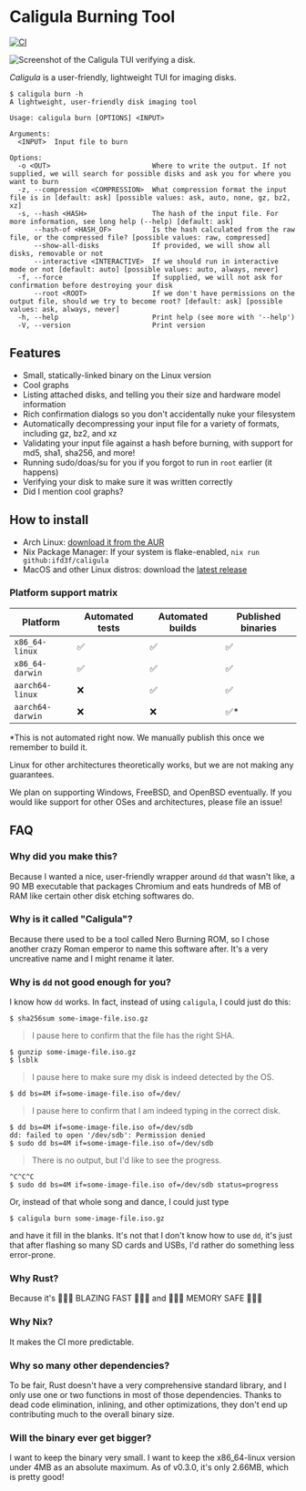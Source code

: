 # Caligula Burning Tool

[![CI](https://github.com/ifd3f/caligula/actions/workflows/ci.yml/badge.svg)](https://github.com/ifd3f/caligula/actions/workflows/ci.yml)

![Screenshot of the Caligula TUI verifying a disk.](./images/verifying.png)

_Caligula_ is a user-friendly, lightweight TUI for imaging disks.

```
$ caligula burn -h
A lightweight, user-friendly disk imaging tool

Usage: caligula burn [OPTIONS] <INPUT>

Arguments:
  <INPUT>  Input file to burn

Options:
  -o <OUT>                         Where to write the output. If not supplied, we will search for possible disks and ask you for where you want to burn
  -z, --compression <COMPRESSION>  What compression format the input file is in [default: ask] [possible values: ask, auto, none, gz, bz2, xz]
  -s, --hash <HASH>                The hash of the input file. For more information, see long help (--help) [default: ask]
      --hash-of <HASH_OF>          Is the hash calculated from the raw file, or the compressed file? [possible values: raw, compressed]
      --show-all-disks             If provided, we will show all disks, removable or not
      --interactive <INTERACTIVE>  If we should run in interactive mode or not [default: auto] [possible values: auto, always, never]
  -f, --force                      If supplied, we will not ask for confirmation before destroying your disk
      --root <ROOT>                If we don't have permissions on the output file, should we try to become root? [default: ask] [possible values: ask, always, never]
  -h, --help                       Print help (see more with '--help')
  -V, --version                    Print version
```

## Features

- Small, statically-linked binary on the Linux version
- Cool graphs
- Listing attached disks, and telling you their size and hardware model information
- Rich confirmation dialogs so you don't accidentally nuke your filesystem
- Automatically decompressing your input file for a variety of formats, including gz, bz2, and xz
- Validating your input file against a hash before burning, with support for md5, sha1, sha256, and more!
- Running sudo/doas/su for you if you forgot to run in `root` earlier (it happens)
- Verifying your disk to make sure it was written correctly
- Did I mention cool graphs?

## How to install

- Arch Linux: [download it from the AUR](https://aur.archlinux.org/packages/caligula-bin)
- Nix Package Manager: If your system is flake-enabled, `nix run github:ifd3f/caligula`
- MacOS and other Linux distros: download the [latest release](https://github.com/ifd3f/caligula/releases/latest)

### Platform support matrix

| Platform         | Automated tests | Automated builds | Published binaries |
|------------------|-----------------|------------------|--------------------|
| `x86_64-linux`   | ✅               | ✅                | ✅                  |
| `x86_64-darwin`  | ✅               | ✅                | ✅                  |
| `aarch64-linux`  | ❌               | ✅                | ✅                  |
| `aarch64-darwin` | ❌               | ❌                | ✅*                 |

*This is not automated right now. We manually publish this once we remember to build it.

Linux for other architectures theoretically works, but we are not making any guarantees.

We plan on supporting Windows, FreeBSD, and OpenBSD eventually. If you would like support for other OSes and architectures, please file an issue!

## FAQ

### Why did you make this?

Because I wanted a nice, user-friendly wrapper around `dd` that wasn't like, a 90 MB executable that packages Chromium and eats hundreds of MB of RAM like certain other disk etching softwares do.

### Why is it called "Caligula"?

Because there used to be a tool called Nero Burning ROM, so I chose another crazy Roman emperor to name this software after. It's a very uncreative name and I might rename it later.

### Why is `dd` not good enough for you?

I know how `dd` works. In fact, instead of using `caligula`, I could just do this:

```
$ sha256sum some-image-file.iso.gz
```
> I pause here to confirm that the file has the right SHA.
```
$ gunzip some-image-file.iso.gz
$ lsblk
```
> I pause here to make sure my disk is indeed detected by the OS.
```
$ dd bs=4M if=some-image-file.iso of=/dev/
```
> I pause here to confirm that I am indeed typing in the correct disk.
```
$ dd bs=4M if=some-image-file.iso of=/dev/sdb
dd: failed to open '/dev/sdb': Permission denied
$ sudo dd bs=4M if=some-image-file.iso of=/dev/sdb
```
> There is no output, but I'd like to see the progress.
```
^C^C^C
$ sudo dd bs=4M if=some-image-file.iso of=/dev/sdb status=progress
```

Or, instead of that whole song and dance, I could just type

```
$ caligula burn some-image-file.iso.gz
```

and have it fill in the blanks. It's not that I don't know how to use `dd`, it's just that after flashing so many SD cards and USBs, I'd rather do something less error-prone.

### Why Rust?

Because it's 🚀🚀🚀 BLAZING FAST 🚀🚀🚀 and 💾💾💾 MEMORY SAFE 💾💾💾

### Why Nix?

It makes the CI more predictable.

### Why so many other dependencies?

To be fair, Rust doesn't have a very comprehensive standard library, and I only use one or two functions in most of those dependencies. Thanks to dead code elimination, inlining, and other optimizations, they don't end up contributing much to the overall binary size.

### Will the binary ever get bigger?

I want to keep the binary very small. I want to keep the x86_64-linux version under 4MB as an absolute maximum. As of v0.3.0, it's only 2.66MB, which is pretty good!
